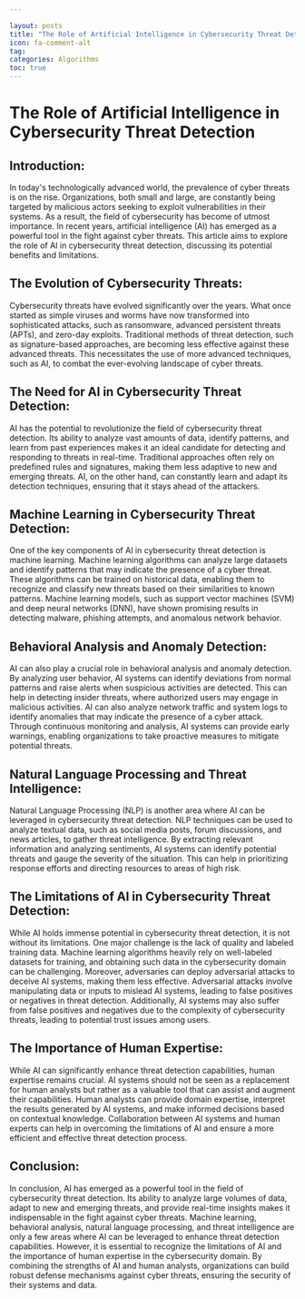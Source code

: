 ```yaml
---

layout: posts
title: "The Role of Artificial Intelligence in Cybersecurity Threat Detection"
icon: fa-comment-alt
tag:      
categories: Algorithms
toc: true
---
```




# The Role of Artificial Intelligence in Cybersecurity Threat Detection

## Introduction:

In today's technologically advanced world, the prevalence of cyber threats is on the rise. Organizations, both small and large, are constantly being targeted by malicious actors seeking to exploit vulnerabilities in their systems. As a result, the field of cybersecurity has become of utmost importance. In recent years, artificial intelligence (AI) has emerged as a powerful tool in the fight against cyber threats. This article aims to explore the role of AI in cybersecurity threat detection, discussing its potential benefits and limitations.

## The Evolution of Cybersecurity Threats:

Cybersecurity threats have evolved significantly over the years. What once started as simple viruses and worms have now transformed into sophisticated attacks, such as ransomware, advanced persistent threats (APTs), and zero-day exploits. Traditional methods of threat detection, such as signature-based approaches, are becoming less effective against these advanced threats. This necessitates the use of more advanced techniques, such as AI, to combat the ever-evolving landscape of cyber threats.

## The Need for AI in Cybersecurity Threat Detection:

AI has the potential to revolutionize the field of cybersecurity threat detection. Its ability to analyze vast amounts of data, identify patterns, and learn from past experiences makes it an ideal candidate for detecting and responding to threats in real-time. Traditional approaches often rely on predefined rules and signatures, making them less adaptive to new and emerging threats. AI, on the other hand, can constantly learn and adapt its detection techniques, ensuring that it stays ahead of the attackers.

## Machine Learning in Cybersecurity Threat Detection:

One of the key components of AI in cybersecurity threat detection is machine learning. Machine learning algorithms can analyze large datasets and identify patterns that may indicate the presence of a cyber threat. These algorithms can be trained on historical data, enabling them to recognize and classify new threats based on their similarities to known patterns. Machine learning models, such as support vector machines (SVM) and deep neural networks (DNN), have shown promising results in detecting malware, phishing attempts, and anomalous network behavior.

## Behavioral Analysis and Anomaly Detection:

AI can also play a crucial role in behavioral analysis and anomaly detection. By analyzing user behavior, AI systems can identify deviations from normal patterns and raise alerts when suspicious activities are detected. This can help in detecting insider threats, where authorized users may engage in malicious activities. AI can also analyze network traffic and system logs to identify anomalies that may indicate the presence of a cyber attack. Through continuous monitoring and analysis, AI systems can provide early warnings, enabling organizations to take proactive measures to mitigate potential threats.

## Natural Language Processing and Threat Intelligence:

Natural Language Processing (NLP) is another area where AI can be leveraged in cybersecurity threat detection. NLP techniques can be used to analyze textual data, such as social media posts, forum discussions, and news articles, to gather threat intelligence. By extracting relevant information and analyzing sentiments, AI systems can identify potential threats and gauge the severity of the situation. This can help in prioritizing response efforts and directing resources to areas of high risk.

## The Limitations of AI in Cybersecurity Threat Detection:

While AI holds immense potential in cybersecurity threat detection, it is not without its limitations. One major challenge is the lack of quality and labeled training data. Machine learning algorithms heavily rely on well-labeled datasets for training, and obtaining such data in the cybersecurity domain can be challenging. Moreover, adversaries can deploy adversarial attacks to deceive AI systems, making them less effective. Adversarial attacks involve manipulating data or inputs to mislead AI systems, leading to false positives or negatives in threat detection. Additionally, AI systems may also suffer from false positives and negatives due to the complexity of cybersecurity threats, leading to potential trust issues among users.

## The Importance of Human Expertise:

While AI can significantly enhance threat detection capabilities, human expertise remains crucial. AI systems should not be seen as a replacement for human analysts but rather as a valuable tool that can assist and augment their capabilities. Human analysts can provide domain expertise, interpret the results generated by AI systems, and make informed decisions based on contextual knowledge. Collaboration between AI systems and human experts can help in overcoming the limitations of AI and ensure a more efficient and effective threat detection process.

## Conclusion:

In conclusion, AI has emerged as a powerful tool in the field of cybersecurity threat detection. Its ability to analyze large volumes of data, adapt to new and emerging threats, and provide real-time insights makes it indispensable in the fight against cyber threats. Machine learning, behavioral analysis, natural language processing, and threat intelligence are only a few areas where AI can be leveraged to enhance threat detection capabilities. However, it is essential to recognize the limitations of AI and the importance of human expertise in the cybersecurity domain. By combining the strengths of AI and human analysts, organizations can build robust defense mechanisms against cyber threats, ensuring the security of their systems and data.